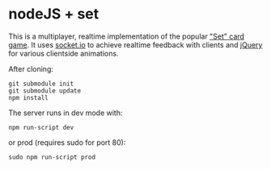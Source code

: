nodeJS + set
============

This is a multiplayer, realtime implementation of the popular ["Set" card game][1].
It uses [socket.io][2] to achieve realtime feedback with clients and [jQuery][3] for
various clientside animations.

After cloning:

    git submodule init
    git submodule update
    npm install

The server runs in dev mode with:

    npm run-script dev

or prod (requires sudo for port 80):

    sudo npm run-script prod

[1]: http://en.wikipedia.org/wiki/Set_(game)
[2]: http://socket.io/
[3]: https://github.com/jquery/jquery
